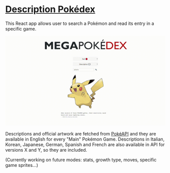 # [Description Pokédex](https://widroz.github.io/DescriptionPokedex/)

This React app allows user to search a Pokémon and read its entry in a specific game.

![Example](https://github.com/widroz/DescriptionPokedex/blob/master/public/example.gif)

Descriptions and official artwork are fetched from [PokéAPI](https://pokeapi.co/) and they are available in English for every "Main" Pokémon Game.
Descriptions in Italian, Korean, Japanese, German, Spanish and French are also available in API for versions X and Y, so they are included.

(Currently working on future modes: stats, growth type, moves, specific game sprites...)
